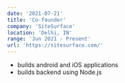 ```yaml
---
date: '2021-07-21'
title: 'Co-founder'
company: 'SiteSurface'
location: 'Delhi, IN'
range: 'Jun 2021 - Present'
url: 'https://sitesurface.com/'
---
```


- builds android and iOS applications
- builds backend using Node.js

